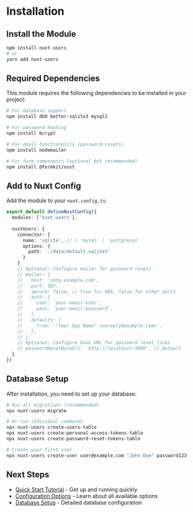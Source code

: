 # Installation

## Install the Module

```bash
npm install nuxt-users
# or
yarn add nuxt-users
```

## Required Dependencies

This module requires the following dependencies to be installed in your project:

```bash
# For database support
npm install db0 better-sqlite3 mysql2

# For password hashing
npm install bcrypt

# For email functionality (password resets)
npm install nodemailer

# For form components (optional but recommended)
npm install @formkit/nuxt
```

## Add to Nuxt Config

Add the module to your `nuxt.config.ts`:

```ts
export default defineNuxtConfig({
  modules: ['nuxt-users'],
  
  nuxtUsers: {
    connector: {
      name: 'sqlite', // | 'mysql' | 'postgresql'
      options: {
        path: './data/default.sqlite3'
      }
    }
    // Optional: Configure mailer for password resets
    // mailer: {
    //   host: 'smtp.example.com',
    //   port: 587,
    //   secure: false, // true for 465, false for other ports
    //   auth: {
    //     user: 'your-email-user',
    //     pass: 'your-email-password',
    //   },
    //   defaults: {
    //     from: '"Your App Name" <noreply@example.com>',
    //   },
    // },
    // Optional: Configure base URL for password reset links
    // passwordResetBaseUrl: 'http://localhost:3000', // Default
  }
})
```

## Database Setup

After installation, you need to set up your database:

```bash
# Run all migrations (recommended)
npx nuxt-users migrate

# Or run individual commands
npx nuxt-users create-users-table
npx nuxt-users create-personal-access-tokens-table
npx nuxt-users create-password-reset-tokens-table

# Create your first user
npx nuxt-users create-user user@example.com "John Doe" password123
```

## Next Steps

- [Quick Start Tutorial](/guide/quick-start) - Get up and running quickly
- [Configuration Options](/guide/configuration) - Learn about all available options
- [Database Setup](/guide/database-setup) - Detailed database configuration 
